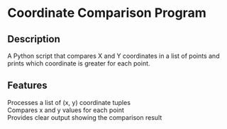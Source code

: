 # Coordinate Comparison Program <br>

## Description <br>
A Python script that compares X and Y coordinates in a list of points and prints which coordinate is greater for each point. <br>

## Features <br>
Processes a list of (x, y) coordinate tuples <br>
Compares x and y values for each point <br>
Provides clear output showing the comparison result <br>